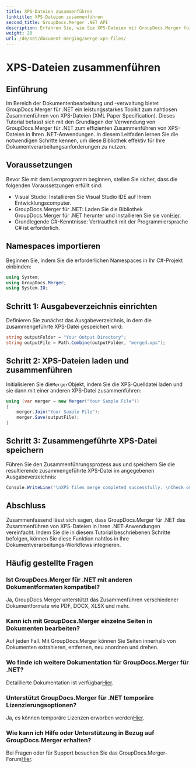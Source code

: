 ```yaml
---
title: XPS-Dateien zusammenführen
linktitle: XPS-Dateien zusammenführen
second_title: GroupDocs.Merger .NET API
description: Erfahren Sie, wie Sie XPS-Dateien mit GroupDocs.Merger für .NET mühelos zusammenführen. Vereinfachen Sie die Dokumentenverarbeitung in Ihren .NET-Anwendungen.
weight: 20
url: /de/net/document-merging/merge-xps-files/
---
```


# XPS-Dateien zusammenführen

## Einführung
Im Bereich der Dokumentenbearbeitung und -verwaltung bietet GroupDocs.Merger für .NET ein leistungsstarkes Toolkit zum nahtlosen Zusammenführen von XPS-Dateien (XML Paper Specification). Dieses Tutorial befasst sich mit den Grundlagen der Verwendung von GroupDocs.Merger für .NET zum effizienten Zusammenführen von XPS-Dateien in Ihren .NET-Anwendungen. In diesem Leitfaden lernen Sie die notwendigen Schritte kennen, um diese Bibliothek effektiv für Ihre Dokumentverarbeitungsanforderungen zu nutzen.
## Voraussetzungen
Bevor Sie mit dem Lernprogramm beginnen, stellen Sie sicher, dass die folgenden Voraussetzungen erfüllt sind:
- Visual Studio: Installieren Sie Visual Studio IDE auf Ihrem Entwicklungscomputer.
-  GroupDocs.Merger für .NET: Laden Sie die Bibliothek GroupDocs.Merger für .NET herunter und installieren Sie sie von[Hier](https://releases.groupdocs.com/merger/net/).
- Grundlegende C#-Kenntnisse: Vertrautheit mit der Programmiersprache C# ist erforderlich.

## Namespaces importieren
Beginnen Sie, indem Sie die erforderlichen Namespaces in Ihr C#-Projekt einbinden:
```csharp
using System; 
using GroupDocs.Merger;
using System.IO;
```
## Schritt 1: Ausgabeverzeichnis einrichten
Definieren Sie zunächst das Ausgabeverzeichnis, in dem die zusammengeführte XPS-Datei gespeichert wird:
```csharp
string outputFolder = "Your Output Directory";
string outputFile = Path.Combine(outputFolder, "merged.xps");
```
## Schritt 2: XPS-Dateien laden und zusammenführen
 Initialisieren Sie die`Merger`Objekt, indem Sie die XPS-Quelldatei laden und sie dann mit einer anderen XPS-Datei zusammenführen:
```csharp
using (var merger = new Merger("Your Sample File"))
{
    merger.Join("Your Sample File");
    merger.Save(outputFile);
}
```
## Schritt 3: Zusammengeführte XPS-Datei speichern
Führen Sie den Zusammenführungsprozess aus und speichern Sie die resultierende zusammengeführte XPS-Datei im angegebenen Ausgabeverzeichnis:
```csharp
Console.WriteLine("\nXPS files merge completed successfully. \nCheck output in {0}", outputFolder);
```

## Abschluss
Zusammenfassend lässt sich sagen, dass GroupDocs.Merger für .NET das Zusammenführen von XPS-Dateien in Ihren .NET-Anwendungen vereinfacht. Indem Sie die in diesem Tutorial beschriebenen Schritte befolgen, können Sie diese Funktion nahtlos in Ihre Dokumentverarbeitungs-Workflows integrieren.

## Häufig gestellte Fragen
### Ist GroupDocs.Merger für .NET mit anderen Dokumentformaten kompatibel?
Ja, GroupDocs.Merger unterstützt das Zusammenführen verschiedener Dokumentformate wie PDF, DOCX, XLSX und mehr.
### Kann ich mit GroupDocs.Merger einzelne Seiten in Dokumenten bearbeiten?
Auf jeden Fall. Mit GroupDocs.Merger können Sie Seiten innerhalb von Dokumenten extrahieren, entfernen, neu anordnen und drehen.
### Wo finde ich weitere Dokumentation für GroupDocs.Merger für .NET?
 Detaillierte Dokumentation ist verfügbar[Hier](https://tutorials.groupdocs.com/merger/net/).
### Unterstützt GroupDocs.Merger für .NET temporäre Lizenzierungsoptionen?
 Ja, es können temporäre Lizenzen erworben werden[Hier](https://purchase.groupdocs.com/temporary-license/).
### Wie kann ich Hilfe oder Unterstützung in Bezug auf GroupDocs.Merger erhalten?
 Bei Fragen oder für Support besuchen Sie das GroupDocs.Merger-Forum[Hier](https://forum.groupdocs.com/c/merger/32).
